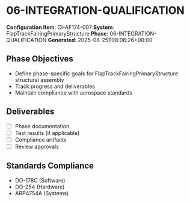 # 06-INTEGRATION-QUALIFICATION

**Configuration Item**: CI-AF174-007
**System**: FlapTrackFairingPrimaryStructure
**Phase**: 06-INTEGRATION-QUALIFICATION
**Generated**: 2025-08-25T08:06:26+00:00

## Phase Objectives
- Define phase-specific goals for FlapTrackFairingPrimaryStructure structural assembly
- Track progress and deliverables
- Maintain compliance with aerospace standards

## Deliverables
- [ ] Phase documentation
- [ ] Test results (if applicable)
- [ ] Compliance artifacts
- [ ] Review approvals

## Standards Compliance
- DO-178C (Software)
- DO-254 (Hardware)
- ARP4754A (Systems)

